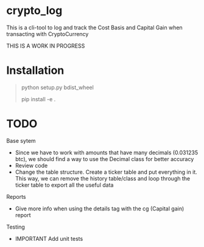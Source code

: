 # crypto_log
This is a cli-tool to log and track the Cost Basis and Capital Gain when transacting with CryptoCurrency

THIS IS A WORK IN PROGRESS

# Installation

> python setup.py bdist_wheel
>
> pip install -e .

# TODO
Base sytem
- Since we have to work with amounts that have many decimals (0.031235 btc), we should find a way to use the Decimal class for better accuracy
- Review code
- Change the table structure. Create a ticker table and put everything in it. This way, we can remove the history table/class and loop through the ticker table to export all the useful data

Reports
- Give more info when using the details tag with the cg (Capital gain) report

Testing
- IMPORTANT Add unit tests



